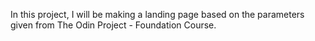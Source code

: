 In this project, I will be making a landing page based on the parameters given from The Odin Project - Foundation Course.
